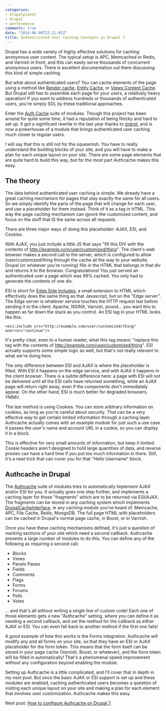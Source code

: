 ```yaml
---
categories:
- drupalplanet
- drupal
- performance
comments: true
date: "2014-06-09T22:21:01Z"
title: Authenticated User Caching Concepts in Drupal 7
---
```

Drupal has a wide variety of highly effective solutions for caching anonymous user content. The typical setup is APC, Memcached or Redis, and Varnish in front, and this can easily serve thousands of concurrent anonymous users. There is excellent documentation out there discussing this kind of simple caching.

But what about authenticated users? You can cache elements of the page using a method like [Render cache](https://drupal.org/project/rendercache), [Entity Cache](https://drupal.org/project/entitycache), or [Views Content Cache](https://drupal.org/project/views_content_cache). But Drupal still has to assemble each page for your users, a relatively heavy operation! If you want to address hundreds or thousands of authenticated users, you're simply SOL by these traditional approaches.

Enter the [Auth Cache](https://drupal.org/project/authcache) suite of modules. Though this project has been around for quite some time, it had a reputation of being finicky and hard to set up. It got a significant rewrite in the last year thanks to [znerol](https://drupal.org/users/znerol), and is now a powerhouse of a module that brings authenticated user caching much closer to regular users.

I will say that this is still not for the squeamish. You have to really understand the building blocks of your site, and you will have to make a plan for each unique layout on your site. There are some page elements that are quite hard to build this way, but for the most part Authcache makes this easy.

The theory
---
The idea behind authenticated user caching is simple. We already have a great caching mechanism for pages that stay exactly the same for all users. So we simply identify the parts of the page that will change for each user, and use a placeholder for them instead. Think of it as a <user customized stuff here> tag in HTML. This way the page caching mechanism can ignore the customized content, and focus on the stuff that IS the same across all requests.

There are three major ways of doing this placeholder: AJAX, ESI, and Cookies.

With AJAX, you just include a little JS that says "fill this DIV with the contents of http://example.com/user/customized/thing". The client's web browser makes a second call to the server, which is configured to allow /user/customized/thing through the cache all the way to your website. Drupal (or whatever you're running) fills in the HTML that belongs in that div and returns it to the browser. Congratulations! You just served an authenticated user a page which was 99% cached. You only had to generate the contents of one div.

ESI is short for [Edge Side Includes](https://en.wikipedia.org/wiki/Edge_Side_Includes), a small extension to HTML which effectively does the same thing as that Javascript, but on the "Edge server". The Edge server is whatever service touches the HTTP request last before sending it to the client. Apache, NGINX, Varnish, pound... you want this to happen as far down the stack as you control. An ESI tag in your HTML looks like this:

```
<esi:include src="http://example.com/user/customized/thing" onerror="continue"/>
```

It's pretty clear, even to a human reader, what this tag means: "replace this tag with the contents of http://example.com/user/customized/thing". ESI actually supports some simple logic as well, but that's not really relevant to what we're doing here.

The only difference between ESI and AJAX is where the placeholder is filled. With ESI it happens on the edge service, and with AJAX it happens in the client browser. There is a subtle difference here: a page with ESI will not be delivered until all the ESI calls have returned something, while an AJAX page will return right away, even if the components don't immediately appear. On the other hand, ESI is much better for degraded browsers. YMMV.

The last method is using Cookies. You can store arbitrary information on cookies, as long as you're careful about security. That can be a very effective way to get certain limited information through a caching layer. Authcache actually comes with an example module for just such a use case. It passes the user's name and account URL in a cookie, so you can display it in a block.

This is effective for very small amounts of information, but keep it limited. Cookie headers aren't designed to hold large quantities of data, and reverse proxies can have a hard time if you put too much information in there. Still, it's a neat trick that can cover you for that "Hello Username" block.

Authcache in Drupal
---
The [Authcache](https://drupal.org/project/authcache) suite of modules tries to automatically implement AJAX and/or ESI for you. It actually goes one step further, and implements a caching layer for those "fragments" which are to be returned via ESI/AJAX. The fragments can be stored in any caching system which implements [DrupalCacheInterface](http://api.drupal.org/api/drupal/includes%21cache.inc/interface/DrupalCacheInterface/7), ie any caching module you've heard of. Memcache, APC, File Cache, Redis, MongoDB. The full page HTML with placeholders can be cached in Drupal's normal page cache, in Boost, or in Varnish.

Once you have these caching mechanisms defined, it's just a question of marking sections of your site which need a second callback. Authcache presents a large number of modules to do this. You can define any of the following as requiring a second call:

* Blocks
* Views
* Panels Panes
* Fields
* Comments
* Flags
* Forms
* Forums
* Polls
* Votes

... and that's all without writing a single line of custom code! Each one of those elements gets a new "Authcache" setting, where you can define it as needing a second callback, and set the method for the callback as either AJAX or ESI. You can even fall back to another method if the first one fails!

A good example of how this works is the Forms integration. Authcache will modify any and all forms on your site, so that they have an ESI or AJAX placeholder for the form token. This means that the form itself can be stored in your page cache (Varnish, Boost, or whatever), and the form token will be filled in automatically! That's a phenomenal speed improvement without any configuration beyond enabling the module.

Setting up Authcache is a little complicated, and I'll cover that in depth in my next post. But once the basic AJAX or ESI support is set up and these modules are enabled, caching authenticated users becomes a question of visiting each unique layout on your site and making a plan for each element that involves user customization. Authcache makes this easy.

Next post: [How to configure Authcache on Drupal 7](https://ohthehugemanatee.org/blog/2014/06/14/how-to-configure-authcache-on-drupal-7/).
